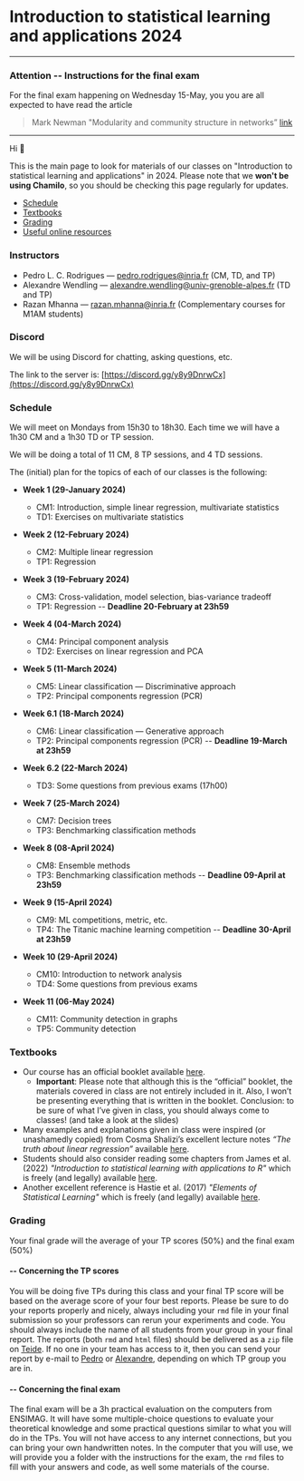 # Introduction to statistical learning and applications 2024

-----

### Attention -- Instructions for the final exam

For the final exam happening on Wednesday 15-May, you you are all expected to have read the article

> Mark Newman "Modularity and community structure in networks” [link](https://arxiv.org/abs/physics/0602124)

-----

Hi :wave: 

This is the main page to look for materials of our classes on "Introduction to 
statistical learning and applications" in 2024. Please note that we **won't be using Chamilo**, 
so you should be checking this page regularly for updates.

- [Schedule](#schedule)
- [Textbooks](#textbooks)
- [Grading](#grading)
- [Useful online resources](#some-useful-online-resources)

### Instructors
- Pedro L. C. Rodrigues — pedro.rodrigues@inria.fr (CM, TD, and TP)
- Alexandre Wendling — alexandre.wendling@univ-grenoble-alpes.fr (TD and TP)
- Razan Mhanna — razan.mhanna@inria.fr (Complementary courses for M1AM students)

### Discord
We will be using Discord for chatting, asking questions, etc.

The link to the server is: [https://discord.gg/y8y9DnrwCx](https://discord.gg/y8y9DnrwCx)

### Schedule
We will meet on Mondays from 15h30 to 18h30. Each time we will have a 1h30 CM 
and a 1h30 TD or TP session. 

We will be doing a total of 11 CM, 8 TP sessions, and 4 TD sessions.

The (initial) plan for the topics of each of our classes is the following:

- **Week 1 (29-January 2024)** 
  - CM1: Introduction, simple linear regression, multivariate statistics
  - TD1: Exercises on multivariate statistics

- **Week 2 (12-February 2024)** 
  - CM2: Multiple linear regression
  - TP1: Regression

- **Week 3 (19-February 2024)**
  - CM3: Cross-validation, model selection, bias-variance tradeoff
  - TP1: Regression -- **Deadline 20-February at 23h59**

- **Week 4 (04-March 2024)**
  - CM4: Principal component analysis
  - TD2: Exercises on linear regression and PCA

- **Week 5 (11-March 2024)**
  - CM5: Linear classification — Discriminative approach
  - TP2: Principal components regression (PCR)
  
- **Week 6.1 (18-March 2024)**
  - CM6: Linear classification — Generative approach
  - TP2: Principal components regression (PCR) -- **Deadline 19-March at 23h59**
  
- **Week 6.2 (22-March 2024)**
  - TD3: Some questions from previous exams (17h00)

- **Week 7 (25-March 2024)**
  - CM7: Decision trees
  - TP3: Benchmarking classification methods
  
- **Week 8 (08-April 2024)**
  - CM8: Ensemble methods
  - TP3: Benchmarking classification methods -- **Deadline 09-April at 23h59**

- **Week 9 (15-April 2024)**
  - CM9: ML competitions, metric, etc.
  - TP4: The Titanic machine learning competition -- **Deadline 30-April at 23h59**

- **Week 10 (29-April 2024)**
  - CM10: Introduction to network analysis
  - TD4: Some questions from previous exams

- **Week 11 (06-May 2024)**
  - CM11: Community detection in graphs
  - TP5: Community detection

### Textbooks
- Our course has an official booklet available [here](https://cloud.univ-grenoble-alpes.fr/s/iTtXPTdLpyMwBtN).
    - **Important**: Please note that although this is the “official” booklet, the materials covered in class are not entirely included in it. Also, I won’t be presenting everything that is written in the booklet. Conclusion: to be sure of what I’ve given in class, you should always come to classes! (and take a look at the slides)
- Many examples and explanations given in class were inspired (or unashamedly copied) from Cosma Shalizi’s excellent lecture notes *“The truth about linear regression”* available [here](https://www.stat.cmu.edu/~cshalizi/TALR/).
- Students should also consider reading some chapters from James et al. (2022) *"Introduction to statistical learning with applications to R"* which is freely (and legally) available [here](https://www.statlearning.com/).
- Another excellent reference is Hastie et al. (2017) *"Elements of Statistical Learning"* which is freely (and legally) available [here](https://hastie.su.domains/ElemStatLearn/).

### Grading
Your final grade will the average of your TP scores (50%) and the final exam (50%)

#### -- Concerning the TP scores
You will be doing five TPs during this class and your final TP score will be based on the average score of your four best reports. Please be sure to do your reports properly and nicely, always including your `rmd` file in your final submission so your professors can rerun your experiments and code. You should always include the name of all students from your group in your final report. The reports (both `rmd` and `html` files) should be delivered as a `zip` file on [Teide](https://teide.ensimag.fr/). If no one in your team has access to it, then you can send your report by e-mail to [Pedro](mailto:pedro.rodrigues@inria.fr) or [Alexandre](mailto:alexandre.wendling@univ-grenoble-alpes.fr), depending on which TP group you are in.

#### -- Concerning the final exam
The final exam will be a 3h practical evaluation on the computers from ENSIMAG. It will have some multiple-choice questions to evaluate your theoretical knowledge and some practical questions similar to what you will do in the TPs. You will not have access to any internet connections, but you can bring your own handwritten notes. In the computer that you will use, we will provide you a folder with the instructions for the exam, the `rmd` files to fill with your answers and code, as well some materials of the course.